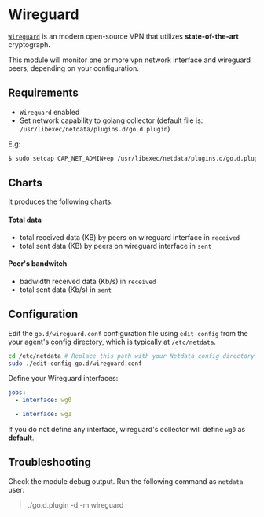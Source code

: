 # Wireguard

[`Wireguard`](https://www.wireguard.com/) is an modern open-source VPN that utilizes **state-of-the-art** cryptograph.

This module will monitor one or more vpn network interface and wireguard peers, depending on your configuration.

## Requirements

- `Wireguard` enabled
- Set network capability to golang collector (default file is: `/usr/libexec/netdata/plugins.d/go.d.plugin`)

E.g:
```bash
$ sudo setcap CAP_NET_ADMIN+ep /usr/libexec/netdata/plugins.d/go.d.plugin
```

## Charts

It produces the following charts:

#### Total data
- total received data (KB) by peers on wireguard interface in `received`
- total sent data (KB) by peers on wireguard interface in `sent`

#### Peer's bandwitch
- badwidth received data (Kb/s) in `received`
- total sent data (Kb/s) in `sent`


## Configuration

Edit the `go.d/wireguard.conf` configuration file using `edit-config` from the your agent's [config directory](/docs/step-by-step/step-04.md#find-your-netdataconf-file), which is typically at `/etc/netdata`.

```bash
cd /etc/netdata # Replace this path with your Netdata config directory
sudo ./edit-config go.d/wireguard.conf
```

Define your Wireguard interfaces:
```yaml
jobs:
  - interface: wg0

  - interface: wg1
```

If you do not define any interface, wireguard's collector will define `wg0` as **default**.

## Troubleshooting

Check the module debug output. Run the following command as `netdata` user:

> ./go.d.plugin -d -m wireguard
